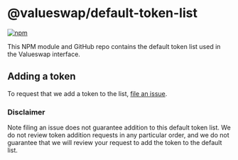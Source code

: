 # @valueswap/default-token-list

[![npm](https://img.shields.io/npm/v/@valueswap/default-token-list)](https://unpkg.com/@valueswap/default-token-list@latest/)

This NPM module and GitHub repo contains the default token list used in the Valueswap interface.

## Adding a token

To request that we add a token to the list, 
[file an issue](https://github.com/valuenetworklive2021/valueswap-default-token-list/issues/new?assignees=&labels=token+request&template=token-request.md&title=Add+%7BTOKEN_SYMBOL%7D%3A+%7BTOKEN_NAME%7D).

### Disclaimer

Note filing an issue does not guarantee addition to this default token list.
We do not review token addition requests in any particular order, and we do not
guarantee that we will review your request to add the token to the default list.

